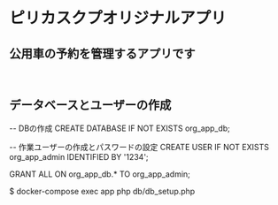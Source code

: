 # ピリカスクプオリジナルアプリ

## 公用車の予約を管理するアプリです

<br>

## データベースとユーザーの作成
-- DBの作成
CREATE DATABASE IF NOT EXISTS org_app_db;

-- 作業ユーザーの作成とパスワードの設定
CREATE USER IF NOT EXISTS org_app_admin IDENTIFIED BY '1234';

GRANT ALL ON org_app_db.* TO org_app_admin;



$ docker-compose exec app php db/db_setup.php

